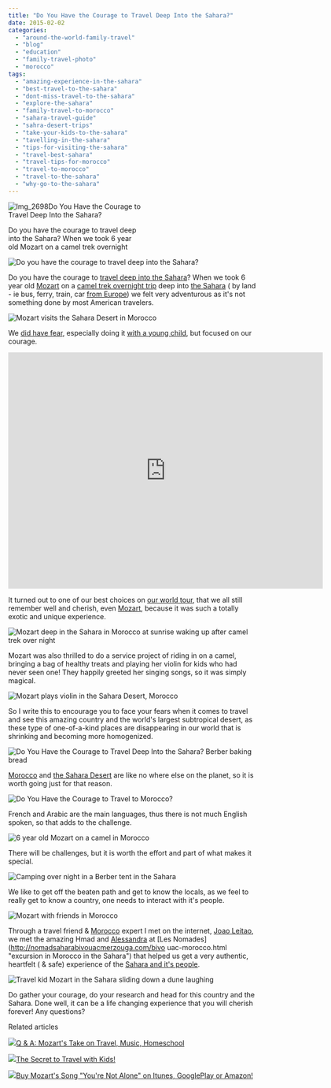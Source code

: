 ```yaml
---
title: "Do You Have the Courage to Travel Deep Into the Sahara?"
date: 2015-02-02
categories: 
  - "around-the-world-family-travel"
  - "blog"
  - "education"
  - "family-travel-photo"
  - "morocco"
tags: 
  - "amazing-experience-in-the-sahara"
  - "best-travel-to-the-sahara"
  - "dont-miss-travel-to-the-sahara"
  - "explore-the-sahara"
  - "family-travel-to-morocco"
  - "sahara-travel-guide"
  - "sahra-desert-trips"
  - "take-your-kids-to-the-sahara"
  - "tavelling-in-the-sahara"
  - "tips-for-visiting-the-sahara"
  - "travel-best-sahara"
  - "travel-tips-for-morocco"
  - "travel-to-morocco"
  - "travel-to-the-sahara"
  - "why-go-to-the-sahara"
---
```


![Img_2698](https://pub-ac94b3f306b24c0dba4238943c97f2e1.r2.dev/6a00e5502a9507883301bb07e70353970d.png)Do You Have the Courage to  
Travel Deep Into the Sahara?  
  
Do you have the courage to travel deep  
into the Sahara? When we took 6 year  
old Mozart on a camel trek overnight

<!--more-->  
![Do you have the courage to travel deep into the Sahara?](https://pub-ac94b3f306b24c0dba4238943c97f2e1.r2.dev/6a00e5502a9507883301b8d0ccd350970c.png)  
  
Do you have the courage to [travel deep into the Sahara](http://soultravelers3new.local/2007/04/les-nomades-sah.html#more "best travel experience in the Sahara")? When we took 6 year old [Mozart](http://soultravelers3new.local/2013/12/trilingual-mozart-travel-kid-expert-speaks-at-gec-about-world-education.html "Mozart travel expert teen") on a [camel trek overnight trip](http://soultravelers3new.local/2007/04/sahara-rainbow.html#more "camel trek into the sahara") deep into [the Sahara](http://soultravelers3new.local/2007/04/sahara-violin-c.html#more "mozart plays violin deep in the Sahara service project") ( by land - ie bus, ferry, train, car [from Europe](http://soultravelers3new.local/2007/03/long-day-into-a.html#more "Europe to Morocco  - long day journey")) we felt very adventurous as it's not something done by most American travelers.  
  
![Mozart visits the Sahara Desert in Morocco](https://pub-ac94b3f306b24c0dba4238943c97f2e1.r2.dev/6a00e5502a9507883301bb07e73f04970d.png)  
  
We [did have fear](http://soultravelers3new.local/2012/08/can-you-travel-with-fear-of-flying-vertigo-claustrophobia-and-agoraphobia.html "fear and travel "), especially doing it [with a young child](http://soultravelers3new.local/2013/09/why-travel-with-kids-kid-traveling-the-world-for-8-years-tells.html "why travel with kids"), but focused on our courage.  
  

<iframe allowfullscreen src="https://www.youtube.com/embed/IrrAFDt9W_U" frameborder="0" height="480" width="640"></iframe>

  
  
It turned out to one of our best choices on [our world tour](http://soultravelers3new.local/2012/01/amazing-family-world-tour.html "amazing family world tour"), that we all still remember well and cherish, even [Mozart](http://soultravelers3new.local/2014/12/mozart-sings-youre-not-alone-on-the-radio-possibly-a-movie.html "Mozart singer/songwriter teen"), because it was such a totally exotic and unique experience.  
  
![Mozart deep in the Sahara in Morocco at sunrise waking up after camel trek over night](https://pub-ac94b3f306b24c0dba4238943c97f2e1.r2.dev/6a00e5502a9507883301b8d0cd57cd970c.png)  
  
  
Mozart was also thrilled to do a service project of riding in on a camel, bringing a bag of healthy treats and playing her violin for kids who had never seen one! They happily greeted her singing songs, so it was simply magical.  
  
![Mozart plays violin in the Sahara Desert, Morocco](https://pub-ac94b3f306b24c0dba4238943c97f2e1.r2.dev/6a00e5502a9507883301b8d0cd0d2c970c.png)  
  
So I write this to encourage you to face your fears when it comes to travel and see this amazing country and the world's largest subtropical desert, as these type of one-of-a-kind places are disappearing in our world that is shrinking and becoming more homogenized.  
  
![Do You Have the Courage to Travel Deep Into the Sahara? Berber baking bread](https://pub-ac94b3f306b24c0dba4238943c97f2e1.r2.dev/6a00e5502a9507883301b7c7438978970b.png)  
  
[Morocco](http://soultravelers3new.local/morocco/page/3/ "travel tips for Morocco") and [the Sahara Desert](http://soultravelers3new.local/2007/04/wilderness-lodg.html#more "best lodging in Merzouga in the Sahara") are like no where else on the planet, so it is worth going just for that reason.  
  
![Do You Have the Courage to Travel to Morocco?](https://pub-ac94b3f306b24c0dba4238943c97f2e1.r2.dev/6a00e5502a9507883301b7c7438983970b.png)  
  
  
French and Arabic are the main languages, thus there is not much English spoken, so that adds to the challenge.  
  
![6 year old Mozart on a camel in Morocco](https://pub-ac94b3f306b24c0dba4238943c97f2e1.r2.dev/6a00e5502a9507883301b7c74389a0970b.png)  
  
There will be challenges, but it is worth the effort and part of what makes it special.  
  
![Camping over night in a Berber tent in the Sahara](https://pub-ac94b3f306b24c0dba4238943c97f2e1.r2.dev/6a00e5502a9507883301b7c7438a37970b.png)  
  
We like to get off the beaten path and get to know the locals, as we feel to really get to know a country, one needs to interact with it's people.  
  
![Mozart with friends in Morocco](https://pub-ac94b3f306b24c0dba4238943c97f2e1.r2.dev/6a00e5502a9507883301bb07e73e6f970d.png)  
  
Through a travel friend & [Morocco](http://soultravelers3new.local/morocco/page/2/ "morocco travel tips") expert I met on the internet, [Joao Leitao](http://www.joaoleitao.com/ "Joao Leitao"), we met the amazing Hmad and [Alessandra](http://soultravelers3new.local/2007/04/alessandra.html#more "Alessandra from Morocco Sahara tour company") at [Les Nomades](http://nomadsaharabivouacmerzouga.com/bivo
uac-morocco.html "excursion in Morocco in the Sahara") that helped us get a very authentic, heartfelt ( & safe) experience of the [Sahara and it's people](http://soultravelers3new.local/2007/04/children-of-the.html#more "the Sahara and it's people and children").  
  
![Travel kid Mozart in the Sahara sliding down a dune laughing](https://pub-ac94b3f306b24c0dba4238943c97f2e1.r2.dev/6a00e5502a9507883301b7c74389b9970b.png)  
  
Do gather your courage, do your research and head for this country and the Sahara. Done well, it can be a life changing experience that you will cherish forever! Any questions?  
  

Related articles

[![](http://i.zemanta.com/noimg_12_80_80.jpg)](http://soultravelers3new.local/2015/01/-q-a-mozarts-take-on-travel-music-homeschool.html)[Q & A: Mozart's Take on Travel, Music, Homeschool](http://soultravelers3new.local/2015/01/-q-a-mozarts-take-on-travel-music-homeschool.html)

[![](http://i.zemanta.com/noimg_72_80_80.jpg)](http://soultravelers3new.local/2015/01/the-secret-to-travel-with-kids.html)[The Secret to Travel with Kids!](http://soultravelers3new.local/2015/01/the-secret-to-travel-with-kids.html)

[![](http://i.zemanta.com/noimg_63_80_80.jpg)](http://soultravelers3new.local/2015/01/buy-mozarts-song-youre-not-alone-on-itunes-googleplay-or-amazon-.html)[Buy Mozart's Song "You're Not Alone" on Itunes, GooglePlay or Amazon!](http://soultravelers3new.local/2015/01/buy-mozarts-song-youre-not-alone-on-itunes-googleplay-or-amazon-.html)
